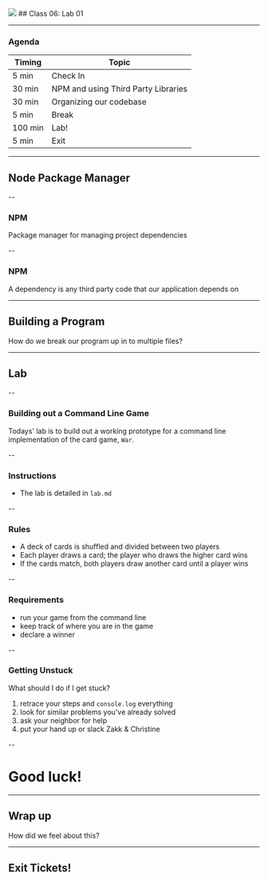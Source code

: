 

<img src="https://ga-core.s3.amazonaws.com/production/uploads/program/default_image/5225/JS-logo-official.png" style="max-width: 100px; border: none; box-shadow: none" />
## Class 06: Lab 01

---
### Agenda
| Timing  | Topic                                    |
| ------  | ---------------------------------------- |
| 5   min | Check In                                 |
| 30  min | NPM and using Third Party Libraries      |
| 30  min | Organizing our codebase                  |
| 5   min | Break                                    |
| 100 min | Lab!                                     |
| 5   min | Exit                                     |

---
## Node Package Manager

--
### NPM
Package manager for managing project dependencies

--
### NPM
A dependency is any third party code that our application depends on


---
## Building a Program
How do we break our program up in to multiple files?

---
## Lab

--
### Building out a Command Line Game
Todays' lab is to build out a working prototype for a command line implementation of the card game, `War`.

--
### Instructions
- The lab is detailed in `lab.md`

--
### Rules
- A deck of cards is shuffled and divided between two players
- Each player draws a card; the player who draws the higher card wins
- If the cards match, both players draw another card until a player wins

--
### Requirements
- run your game from the command line
- keep track of where you are in the game
- declare a winner

--
### Getting Unstuck
What should I do if I get stuck?
1. retrace your steps and `console.log` everything
2. look for similar problems you've already solved
3. ask your neighbor for help
4. put your hand up or slack Zakk & Christine

--
# Good luck!

---
## Wrap up
How did we feel about this?

---
## Exit Tickets!
